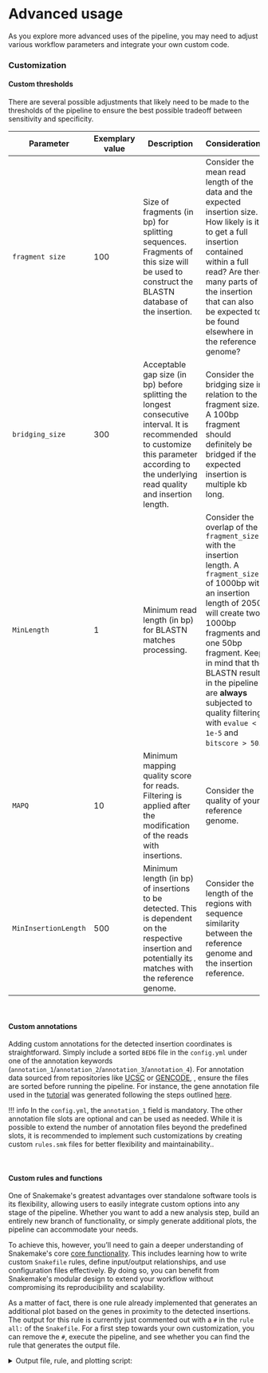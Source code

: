 # Advanced usage

As you explore more advanced uses of the pipeline, you may need to adjust various workflow parameters and integrate your own custom code.

### Customization
#### Custom thresholds

There are several possible adjustments that likely need to be made to the thresholds of the pipeline to ensure the best possible tradeoff between sensitivity and specificity.

| Parameter             | Exemplary value | Description                                                                                                                                         | Considerations                                                                                                                                                            |
|-----------------------|-----------------|-----------------------------------------------------------------------------------------------------------------------------------------------------|--------------------------------------------------------------------------------------------------------------------------------------------------------------------------|
| `fragment size`       | 100            | Size of fragments (in bp) for splitting sequences. Fragments of this size will be used to construct the BLASTN database of the insertion.          | Consider the mean read length of the data and the expected insertion size. How likely is it to get a full insertion contained within a full read? Are there many parts of the insertion that can also be expected to be found elsewhere in the reference genome? |
| `bridging_size`       | 300             | Acceptable gap size (in bp) before splitting the longest consecutive interval. It is recommended to customize this parameter according to the underlying read quality and insertion length. | Consider the bridging size in relation to the fragment size. A 100bp fragment should definitely be bridged if the expected insertion is multiple kb long. |
| `MinLength`           | 1             | Minimum read length (in bp) for BLASTN matches processing.                                                                                          | Consider the overlap of the `fragment_size` with the insertion length. A `fragment_size` of 1000bp with an insertion length of 2050 will create two 1000bp fragments and one 50bp fragment. Keep in mind that the BLASTN results in the pipeline are **always** subjected to quality filtering with `evalue < 1e-5` and `bitscore > 50`. |
| `MAPQ`                | 10              | Minimum mapping quality score for reads. Filtering is applied after the modification of the reads with insertions.                                  | Consider the quality of your reference genome.                                                                                                                                 |
| `MinInsertionLength`  | 500            | Minimum length (in bp) of insertions to be detected. This is dependent on the respective insertion and potentially its matches with the reference genome. | Consider the length of the regions with sequence similarity between the reference genome and the insertion reference.                                                              |

<br>

#### Custom annotations

Adding custom annotations for the detected insertion coordinates is straightforward. Simply include a sorted `BED6` file in the `config.yml` under one of the annotation keywords (`annotation_1`/`annotation_2`/`annotation_3`/`annotation_4`). For annotation data sourced from repositories like [UCSC](https://hgdownload.soe.ucsc.edu/downloads.html) or [GENCODE](https://www.gencodegenes.org/), , ensure the files are sorted before running the pipeline. For instance, the gene annotation file used in the [tutorial](../tutorial/tutorial_after.md/#genes-in-proximity) was generated following the steps outlined [here](../other/other_simulation.md/#annotation-data-processing).

!!! info
    In the `config.yml`, the `annotation_1` field is mandatory. The other annotation file slots are optional and can be used as needed. While it is possible to extend the number of annotation files beyond the predefined slots, it is recommended to implement such customizations by creating custom `rules.smk` files for better flexibility and maintainability..   

<br>

#### Custom rules and functions

One of Snakemake's greatest advantages over standalone software tools is its flexibility, allowing users to easily integrate custom options into any stage of the pipeline. Whether you want to add a new analysis step, build an entirely new branch of functionality, or simply generate additional plots, the pipeline can accommodate your needs.

To achieve this, however, you’ll need to gain a deeper understanding of Snakemake's core [core functionality](https://snakemake.readthedocs.io/en/stable/tutorial/basics.html). This includes learning how to write custom `Snakefile` rules, define input/output relationships, and use configuration files effectively. By doing so, you can benefit from Snakemake's modular design to extend your workflow without compromising its reproducibility and scalability.

As a matter of fact, there is one rule already implemented that generates an additional plot based on the genes in proximity to the detected insertions. The output for this rule is currently just commented out with a `#` in the `rule all:` of the `Snakefile`. For a first step towards your own customization, you can remove the `#`, execute the pipeline, and see whether you can find the rule that generates the output file.  

<details>
  <summary>Output file, rule, and plotting script: </summary>
<br>

The output file will not be generated unless it is included in the <code>rule all</code>. To ensure the file is recognized, remove the <code>#</code> from the relevant line in <code>../workflow/Snakefile</code>.

```python
#expand(f"{outdir}/final/functional_genomics/Plot_Distance_to_Genes_{fragmentsize}_{{sample}}.png", sample=SAMPLES),
```

The rule that generates the output is located in <code>../workflow/rules/functional_genomics.smk</code>. 

```python
rule plot_distance_to_elements:
	input:
		distancetable=f"{outdir}/final/functional_genomics/Functional_distances_to_Insertions_{{sample}}.bed"
	params:
		distances=list(range(-10000, 10001, 2000)),
		threshold=10000
	log:
        	log1=f"{outdir}/intermediate/log/functional_genomics/plot_distance_to_elements/scatter_{{sample}}.log",
	output:
		scatter=report(f"{outdir}/final/functional_genomics/Plot_Distance_to_Genes_{fragmentsize}_{{sample}}.png"),
	run:
	    try:
	        vhf.plot_element_distance(input.distancetable, params.distances, params.threshold, output.scatter, log.log1)
	    except Exception as e:
	        with open(log.log1, "a") as log_file:
                    log_file.write(f"Error: {str(e)}\n")
```

You can find the corresponding plotting function in the <code>python</code> helper script <code>../workflow/scripts/VIS_helper_functions.py</code>:

```python
def plot_element_distance(bed, distances, distance_threshold, output_path, logfile):
    """
    Uses the bed file from the distance calculations and provides a plot to visualize the respective elements with their distance. Entries that are further away than the defined threshold value are excluded.
    """
    # Read the table
    df = pd.read_csv(
        bed,
        sep='\t',
    )

    # Apply threshold filtering if provided
    if distance_threshold is not None:
        df = df[df['Distance'].abs() <= int(distance_threshold)]
  
    # Ensure absolute distance and sort by absolute distance within groups
    df['abs_distance'] = df['Distance'].abs()
    df = df.sort_values(by=['InsertionRead', 'abs_distance']).drop_duplicates(subset=['InsertionRead', 'AnnotationID', "AnnotationSource"], keep='first').reset_index()
    
    # Create scatter plot
    sns.scatterplot(
        data=df,
        x='Distance',
        y='AnnotationID',
        hue='InsertionRead',
        palette='tab10',
        s=100,
        style='AnnotationSource'
    )
    
    # Binned rugplot for distances
    bin_size = 100  # Bin size grouping distances
    df['distance_bin'] = (df['Distance'] // bin_size) * bin_size
    sns.rugplot(x=df['distance_bin'], color='black', height=0.05, linewidth=1)
    
    # Configure plot aesthetics
    plt.xticks(sorted({x for n in distances for x in (n, -n)}), rotation=45)
    plt.xlabel("Distance (bp)")
    plt.ylabel("Element Name")
    plt.title("Distance Distribution to Elements")
    sns.despine()
    plt.legend(title="", fontsize=8)
    
    # Save plot
    plt.savefig(output_path, dpi=300)
    plt.close()
    print(f"Plot saved to {output_path}")
```
</details>

<br>
